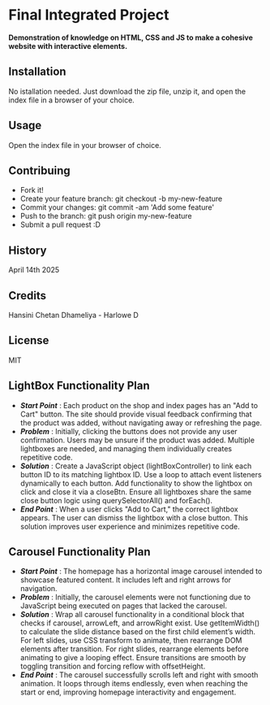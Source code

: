 # Final Integrated Project
**Demonstration of knowledge on HTML, CSS and JS to make a cohesive website with interactive elements.**

## Installation
No istallation needed. Just download the zip file, unzip it, and open the index file in a browser of your choice.

## Usage
Open the index file in your browser of choice.

## Contribuing
- Fork it!
- Create your feature branch: git checkout -b my-new-feature
- Commit your changes: git commit -am 'Add some feature'
- Push to the branch: git push origin my-new-feature
- Submit a pull request :D

## History
April 14th 2025

## Credits
Hansini Chetan Dhameliya - Harlowe D

## License
MIT

## LightBox Functionality Plan
- ***Start Point*** : Each product on the shop and index pages has an "Add to Cart" button. The site should provide visual feedback confirming that the product was added, without navigating away or refreshing the page.
- ***Problem*** : Initially, clicking the buttons does not provide any user confirmation. Users may be unsure if the product was added. Multiple lightboxes are needed, and managing them individually creates repetitive code.
- ***Solution*** : Create a JavaScript object (lightBoxController) to link each button ID to its matching lightbox ID.
Use a loop to attach event listeners dynamically to each button.
Add functionality to show the lightbox on click and close it via a closeBtn.
Ensure all lightboxes share the same close button logic using querySelectorAll() and forEach().
- ***End Point*** : When a user clicks "Add to Cart," the correct lightbox appears. The user can dismiss the lightbox with a close button. This solution improves user experience and minimizes repetitive code.

## Carousel Functionality Plan
- ***Start Point*** : The homepage has a horizontal image carousel intended to showcase featured content. It includes left and right arrows for navigation.
- ***Problem*** : Initially, the carousel elements were not functioning due to JavaScript being executed on pages that lacked the carousel.
- ***Solution*** : Wrap all carousel functionality in a conditional block that checks if carousel, arrowLeft, and arrowRight exist.
Use getItemWidth() to calculate the slide distance based on the first child element’s width.
For left slides, use CSS transform to animate, then rearrange DOM elements after transition.
For right slides, rearrange elements before animating to give a looping effect.
Ensure transitions are smooth by toggling transition and forcing reflow with offsetHeight.
- ***End Point*** : The carousel successfully scrolls left and right with smooth animation. It loops through items endlessly, even when reaching the start or end, improving homepage interactivity and engagement.


